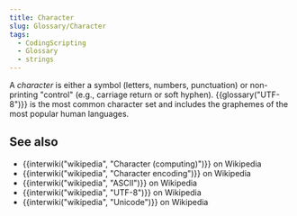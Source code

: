 ```yaml
---
title: Character
slug: Glossary/Character
tags:
  - CodingScripting
  - Glossary
  - strings
---
```

A _character_ is either a symbol (letters, numbers, punctuation) or non-printing "control" (e.g., carriage return or soft hyphen).  {{glossary("UTF-8")}} is the most common character set and includes the graphemes of the most popular human languages.

## See also

- {{interwiki("wikipedia", "Character (computing)")}} on Wikipedia
- {{interwiki("wikipedia", "Character encoding")}} on Wikipedia
- {{interwiki("wikipedia", "ASCII")}} on Wikipedia
- {{interwiki("wikipedia", "UTF-8")}} on Wikipedia
- {{interwiki("wikipedia", "Unicode")}} on Wikipedia
